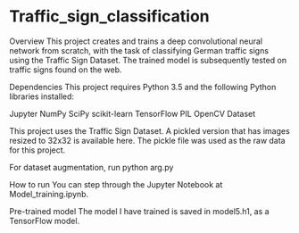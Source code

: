 # Traffic_sign_classification
Overview
This project creates and trains a deep convolutional neural network from scratch, with the task of classifying German traffic signs using the Traffic Sign Dataset. The trained model is subsequently tested on traffic signs found on the web.


Dependencies
This project requires Python 3.5 and the following Python libraries installed:

Jupyter
NumPy
SciPy
scikit-learn
TensorFlow
PIL
OpenCV
Dataset


This project uses the Traffic Sign Dataset. A pickled version that has images resized to 32x32 is available here. The pickle file was used as the raw data for this project.

For dataset augmentation, run python arg.py

How to run
You can step through the Jupyter Notebook at Model_training.ipynb.

Pre-trained model
The model I have trained is saved in model5.h1, as a TensorFlow model.
